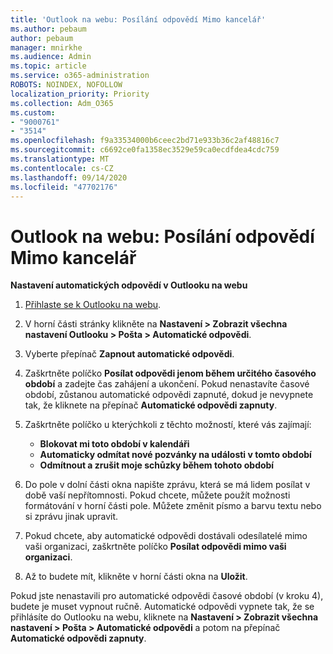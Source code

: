 ```yaml
---
title: 'Outlook na webu: Posílání odpovědí Mimo kancelář'
ms.author: pebaum
author: pebaum
manager: mnirkhe
ms.audience: Admin
ms.topic: article
ms.service: o365-administration
ROBOTS: NOINDEX, NOFOLLOW
localization_priority: Priority
ms.collection: Adm_O365
ms.custom:
- "9000761"
- "3514"
ms.openlocfilehash: f9a33534000b6ceec2bd71e933b36c2af48816c7
ms.sourcegitcommit: c6692ce0fa1358ec3529e59ca0ecdfdea4cdc759
ms.translationtype: MT
ms.contentlocale: cs-CZ
ms.lasthandoff: 09/14/2020
ms.locfileid: "47702176"
---
```

# <a name="outlook-on-the-web-send-out-of-office-replies"></a>Outlook na webu: Posílání odpovědí Mimo kancelář

**Nastavení automatických odpovědí v Outlooku na webu**

1. [Přihlaste se k Outlooku na webu](https://support.office.com/article/how-to-sign-in-to-outlook-on-the-web-763fab4d-0138-4814-b450-37fc286bcb79).

2. V horní části stránky klikněte na **Nastavení > Zobrazit všechna nastavení Outlooku > Pošta > Automatické odpovědi**.

3. Vyberte přepínač **Zapnout automatické odpovědi**.

4. Zaškrtněte políčko **Posílat odpovědi jenom během určitého časového období** a zadejte čas zahájení a ukončení. Pokud nenastavíte časové období, zůstanou automatické odpovědi zapnuté, dokud je nevypnete tak, že kliknete na přepínač **Automatické odpovědi zapnuty**.

5. Zaškrtněte políčko u kterýchkoli z těchto možností, které vás zajímají:
    - **Blokovat mi toto období v kalendáři**
    - **Automaticky odmítat nové pozvánky na události v tomto období**
    - **Odmítnout a zrušit moje schůzky během tohoto období**

6. Do pole v dolní části okna napište zprávu, která se má lidem posílat v době vaší nepřítomnosti. Pokud chcete, můžete použít možnosti formátování v horní části pole. Můžete změnit písmo a barvu textu nebo si zprávu jinak upravit.

7. Pokud chcete, aby automatické odpovědi dostávali odesílatelé mimo vaši organizaci, zaškrtněte políčko **Posílat odpovědi mimo vaši organizaci**.

8. Až to budete mít, klikněte v horní části okna na **Uložit**.

Pokud jste nenastavili pro automatické odpovědi časové období (v kroku 4), budete je muset vypnout ručně. Automatické odpovědi vypnete tak, že se přihlásíte do Outlooku na webu, kliknete na **Nastavení > Zobrazit všechna nastavení > Pošta > Automatické odpovědi** a potom na přepínač **Automatické odpovědi zapnuty**.
